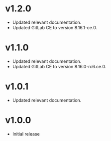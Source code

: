 # v1.2.0

- Updated relevant documentation.
- Updated GitLab CE to version 8.16.1-ce.0.

# v1.1.0

- Updated relevant documentation.
- Updated GitLab CE to version 8.16.0-rc6.ce.0.

# v1.0.1

- Updated relevant documentation.

# v1.0.0

- Initial release
